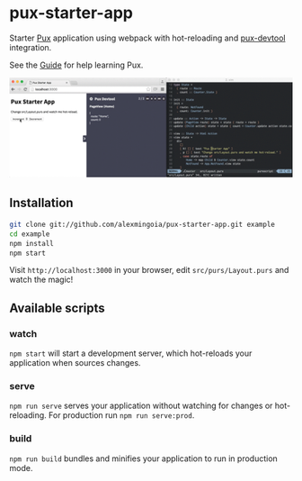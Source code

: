 # pux-starter-app

Starter [Pux](https://github.com/alexmingoia/purescript-pux/) application
using webpack with hot-reloading and
[pux-devtool](https://github.com/alexmingoia/pux-devtool) integration.

See the [Guide](https://alexmingoia.github.io/purescript-pux) for help learning
Pux.

![Pux starter app animation](support/pux-starter-app.gif)

## Installation

```sh
git clone git://github.com/alexmingoia/pux-starter-app.git example
cd example
npm install
npm start
```

Visit `http://localhost:3000` in your browser, edit `src/purs/Layout.purs`
and watch the magic!

## Available scripts

### watch

`npm start` will start a development server, which hot-reloads your
application when sources changes.

### serve

`npm run serve` serves your application without watching for changes or hot-reloading. For
production run `npm run serve:prod`.

### build

`npm run build` bundles and minifies your application to run in production mode.
